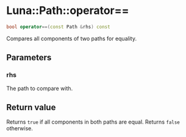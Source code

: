 # Luna::Path::operator==

```c++
bool operator==(const Path &rhs) const
```

Compares all components of two paths for equality. 



## Parameters
### rhs
The path to compare with. 

## Return value
Returns `true` if all components in both paths are equal. Returns `false` otherwise. 

